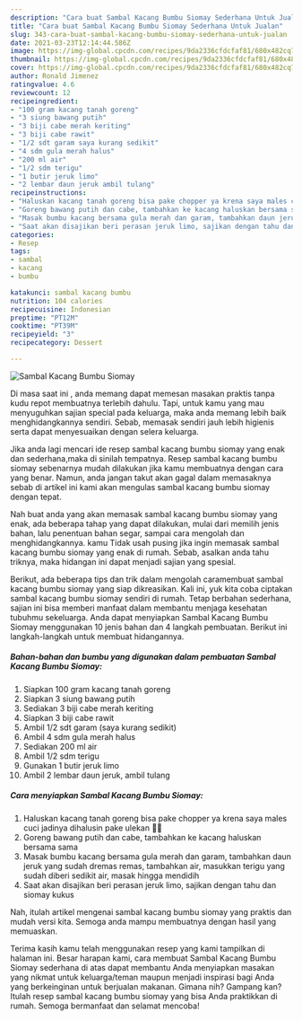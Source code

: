 ```yaml
---
description: "Cara buat Sambal Kacang Bumbu Siomay Sederhana Untuk Jualan"
title: "Cara buat Sambal Kacang Bumbu Siomay Sederhana Untuk Jualan"
slug: 343-cara-buat-sambal-kacang-bumbu-siomay-sederhana-untuk-jualan
date: 2021-03-23T12:14:44.586Z
image: https://img-global.cpcdn.com/recipes/9da2336cfdcfaf81/680x482cq70/sambal-kacang-bumbu-siomay-foto-resep-utama.jpg
thumbnail: https://img-global.cpcdn.com/recipes/9da2336cfdcfaf81/680x482cq70/sambal-kacang-bumbu-siomay-foto-resep-utama.jpg
cover: https://img-global.cpcdn.com/recipes/9da2336cfdcfaf81/680x482cq70/sambal-kacang-bumbu-siomay-foto-resep-utama.jpg
author: Ronald Jimenez
ratingvalue: 4.6
reviewcount: 12
recipeingredient:
- "100 gram kacang tanah goreng"
- "3 siung bawang putih"
- "3 biji cabe merah keriting"
- "3 biji cabe rawit"
- "1/2 sdt garam saya kurang sedikit"
- "4 sdm gula merah halus"
- "200 ml air"
- "1/2 sdm terigu"
- "1 butir jeruk limo"
- "2 lembar daun jeruk ambil tulang"
recipeinstructions:
- "Haluskan kacang tanah goreng bisa pake chopper ya krena saya males cuci jadinya dihalusin pake ulekan 💪😄"
- "Goreng bawang putih dan cabe, tambahkan ke kacang haluskan bersama sama"
- "Masak bumbu kacang bersama gula merah dan garam, tambahkan daun jeruk yang sudah dremas remas, tambahkan air, masukkan terigu yang sudah diberi sedikit air, masak hingga mendidih"
- "Saat akan disajikan beri perasan jeruk limo, sajikan dengan tahu dan siomay kukus"
categories:
- Resep
tags:
- sambal
- kacang
- bumbu

katakunci: sambal kacang bumbu 
nutrition: 104 calories
recipecuisine: Indonesian
preptime: "PT12M"
cooktime: "PT39M"
recipeyield: "3"
recipecategory: Dessert

---
```



![Sambal Kacang Bumbu Siomay](https://img-global.cpcdn.com/recipes/9da2336cfdcfaf81/680x482cq70/sambal-kacang-bumbu-siomay-foto-resep-utama.jpg)

Di masa  saat ini , anda memang dapat memesan masakan praktis tanpa kudu repot membuatnya terlebih dahulu. Tapi, untuk kamu yang mau menyuguhkan sajian special pada keluarga, maka anda memang lebih baik menghidangkannya sendiri. Sebab, memasak sendiri jauh lebih higienis serta dapat menyesuaikan dengan selera keluarga.

Jika anda lagi mencari ide resep sambal kacang bumbu siomay yang enak dan sederhana,maka di sinilah tempatnya. Resep sambal kacang bumbu siomay  sebenarnya mudah dilakukan jika kamu membuatnya dengan cara yang benar. Namun, anda jangan takut akan gagal dalam memasaknya 
sebab di artikel ini kami akan mengulas sambal kacang bumbu siomay dengan tepat.  



Nah buat anda yang akan memasak sambal kacang bumbu siomay yang enak, ada beberapa tahap yang dapat dilakukan, mulai dari memilih jenis bahan, lalu penentuan bahan segar, sampai cara mengolah dan menghidangkannya. kamu Tidak usah pusing jika ingin memasak sambal kacang bumbu siomay yang enak di rumah. Sebab, asalkan anda  tahu triknya, maka hidangan ini dapat menjadi sajian yang spesial.

Berikut, ada beberapa tips dan trik dalam mengolah caramembuat sambal kacang bumbu siomay yang siap dikreasikan. Kali ini, yuk kita coba ciptakan sambal kacang bumbu siomay sendiri di rumah. Tetap berbahan sederhana, sajian ini bisa memberi manfaat dalam membantu menjaga kesehatan tubuhmu sekeluarga. Anda dapat menyiapkan Sambal Kacang Bumbu Siomay menggunakan 10 jenis bahan dan 4 langkah pembuatan. Berikut ini langkah-langkah untuk membuat hidangannya.

<!--inarticleads1-->

##### Bahan-bahan dan bumbu yang digunakan dalam pembuatan Sambal Kacang Bumbu Siomay:

1. Siapkan 100 gram kacang tanah goreng
1. Siapkan 3 siung bawang putih
1. Sediakan 3 biji cabe merah keriting
1. Siapkan 3 biji cabe rawit
1. Ambil 1/2 sdt garam (saya kurang sedikit)
1. Ambil 4 sdm gula merah halus
1. Sediakan 200 ml air
1. Ambil 1/2 sdm terigu
1. Gunakan 1 butir jeruk limo
1. Ambil 2 lembar daun jeruk, ambil tulang




<!--inarticleads2-->

##### Cara menyiapkan Sambal Kacang Bumbu Siomay:

1. Haluskan kacang tanah goreng bisa pake chopper ya krena saya males cuci jadinya dihalusin pake ulekan 💪😄
1. Goreng bawang putih dan cabe, tambahkan ke kacang haluskan bersama sama
1. Masak bumbu kacang bersama gula merah dan garam, tambahkan daun jeruk yang sudah dremas remas, tambahkan air, masukkan terigu yang sudah diberi sedikit air, masak hingga mendidih
1. Saat akan disajikan beri perasan jeruk limo, sajikan dengan tahu dan siomay kukus




Nah, itulah artikel mengenai  sambal kacang bumbu siomay  yang praktis dan mudah versi kita. Semoga anda mampu membuatnya dengan hasil yang memuaskan. 

Terima kasih kamu telah menggunakan resep yang kami tampilkan di halaman ini. Besar harapan kami, cara membuat  Sambal Kacang Bumbu Siomay sederhana di atas dapat membantu Anda menyiapkan masakan yang nikmat untuk keluarga/teman maupun menjadi inspirasi bagi Anda yang berkeinginan untuk berjualan makanan. Gimana nih? Gampang kan? Itulah resep sambal kacang bumbu siomay yang bisa Anda praktikkan di rumah. Semoga bermanfaat dan selamat mencoba!

